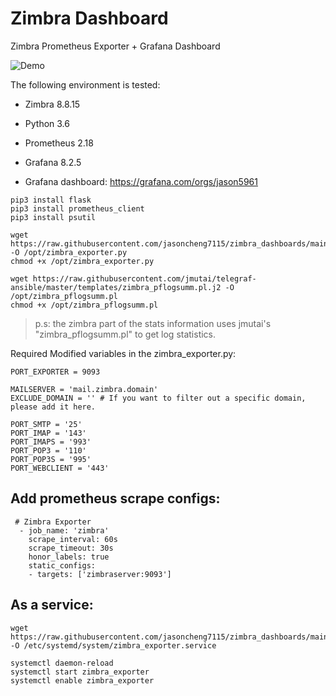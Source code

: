 # Zimbra Dashboard

Zimbra Prometheus Exporter + Grafana Dashboard

![Demo](https://github.com/jasoncheng7115/zimbra_dashboards/blob/main/dashboard_english.png?raw=true)


The following environment is tested:
* Zimbra 8.8.15 
* Python 3.6
* Prometheus 2.18
* Grafana 8.2.5



* Grafana dashboard:
  https://grafana.com/orgs/jason5961

  

```
pip3 install flask
pip3 install prometheus_client
pip3 install psutil

wget https://raw.githubusercontent.com/jasoncheng7115/zimbra_dashboards/main/zimbra_exporter.py -O /opt/zimbra_exporter.py
chmod +x /opt/zimbra_exporter.py

wget https://raw.githubusercontent.com/jmutai/telegraf-ansible/master/templates/zimbra_pflogsumm.pl.j2 -O /opt/zimbra_pflogsumm.pl
chmod +x /opt/zimbra_pflogsumm.pl
```

>  p.s: the zimbra part of the stats information uses jmutai's "zimbra_pflogsumm.pl" to get log statistics.

  
    
Required Modified variables in the zimbra_exporter.py:

```
PORT_EXPORTER = 9093

MAILSERVER = 'mail.zimbra.domain'
EXCLUDE_DOMAIN = '' # If you want to filter out a specific domain, please add it here.

PORT_SMTP = '25'
PORT_IMAP = '143'
PORT_IMAPS = '993'
PORT_POP3 = '110'
PORT_POP3S = '995'
PORT_WEBCLIENT = '443'
```
  
  
## Add prometheus scrape configs:
```
 # Zimbra Exporter
  - job_name: 'zimbra'
    scrape_interval: 60s
    scrape_timeout: 30s
    honor_labels: true
    static_configs:
    - targets: ['zimbraserver:9093']
```



## As a service:

```
wget https://raw.githubusercontent.com/jasoncheng7115/zimbra_dashboards/main/zimbra_exporter.service -O /etc/systemd/system/zimbra_exporter.service

systemctl daemon-reload
systemctl start zimbra_exporter
systemctl enable zimbra_exporter

```
